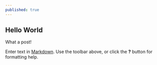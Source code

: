 ```yaml
---
published: true
---
```

## Hello World

What a post!

Enter text in [Markdown](http://daringfireball.net/projects/markdown/). Use the toolbar above, or click the **?** button for formatting help.
